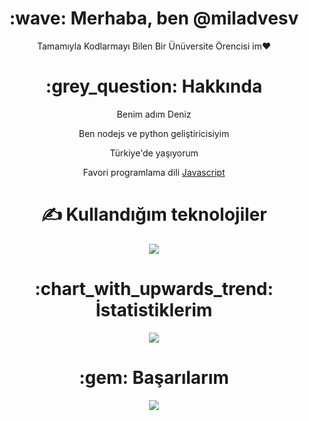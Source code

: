 <div align="center">
<h1> :wave: Merhaba, ben @miladvesv </h1>
<p> Tamamıyla Kodlarmayı Bilen Bir Ünüversite Örencisi im❤ </p>
  
<h1> :grey_question: Hakkında </h1>
  <p> Benim adım Deniz </p>
  <p> Ben nodejs ve python geliştiricisiyim </p>
  <p> Türkiye'de yaşıyorum </p>
  <p> Favori programlama dili <a href="https://tr.wikipedia.org/wiki/JavaScript"> Javascript </a> </p>


<h1> ✍ Kullandığım teknolojiler </h1>
<img src="https://skillicons.dev/icons?i=js,ts,cs,react,nodejs,mongodb,html,css,vscode,atom,discord&theme=dark" />

<h1> :chart_with_upwards_trend: İstatistiklerim </h1>
<img src="https://github-readme-stats.vercel.app/api?username=miladvesv&show_icons=true&theme=dark" />

<h1> :gem: Başarılarım </h1>
<img src="https://github-profile-trophy.vercel.app/?username=Miladvesv&theme=onedark" />
